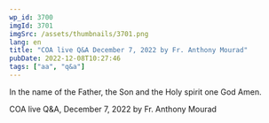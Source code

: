 ```yaml
---
wp_id: 3700
imgId: 3701
imgSrc: /assets/thumbnails/3701.png
lang: en
title: "COA live Q&A December 7, 2022 by Fr. Anthony Mourad"
pubDate: 2022-12-08T10:27:46
tags: ["aa", "q&a"]
---
```


<!-- page: 6 -->

<p>In the name of the Father, the Son and the Holy spirit one God Amen.</p>
<p>COA live Q&amp;A, December 7, 2022 by Fr. Anthony Mourad</p>
